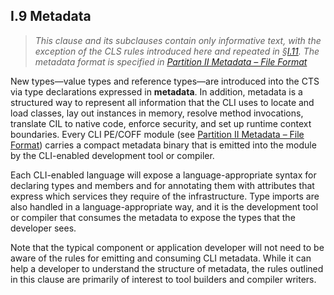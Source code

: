 ## I.9 Metadata

> _This clause and its subclauses contain only informative text, with the exception of the CLS rules introduced here and repeated in §[I.11](i.11-collected-common-language-specification-rules.md). The metadata format is specified in [Partition II Metadata &ndash; File Format](#todo-missing-hyperlink)_

New types&mdash;value types and reference types&mdash;are introduced into the CTS via type declarations expressed in **metadata**. In addition, metadata is a structured way to represent all information that the CLI uses to locate and load classes, lay out instances in memory, resolve method invocations, translate CIL to native code, enforce security, and set up runtime context boundaries. Every CLI PE/COFF module (see [Partition II Metadata – File Format](#todo-missing-hyperlink)) carries a compact metadata binary that is emitted into the module by the CLI-enabled development tool or compiler.

Each CLI-enabled language will expose a language-appropriate syntax for declaring types and members and for annotating them with attributes that express which services they require of the infrastructure. Type imports are also handled in a language-appropriate way, and it is the development tool or compiler that consumes the metadata to expose the types that the developer sees.

Note that the typical component or application developer will not need to be aware of the rules for emitting and consuming CLI metadata. While it can help a developer to understand the structure of metadata, the rules outlined in this clause are primarily of interest to tool builders and compiler writers.
